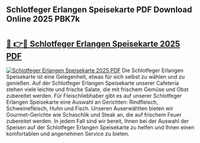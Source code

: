 ## Schlotfeger Erlangen Speisekarte PDF Download Online 2025 PBK7k

# <h2><a href="http://gc8zql.nevu.top/?p=Schlotfeger+Erlangen+Speisekarte">🔗 👉🔴 Schlotfeger Erlangen Speisekarte 2025 PDF</a></h2>

[![Schlotfeger Erlangen Speisekarte 2025 PDF](https://i.imgur.com/dBaPXMq.png)](http://gc8zql.nevu.top/?p=Schlotfeger+Erlangen+Speisekarte)
Die Schlotfeger Erlangen Speisekarte ist eine Gelegenheit, etwas für sich selbst zu wählen und zu genießen. Auf der Schlotfeger Erlangen Speisekarte unserer Cafeteria stehen viele leichte und frische Salate, die mit frischem Gemüse und Obst zubereitet werden. Für Fleischliebhaber gibt es auf unserer Schlotfeger Erlangen Speisekarte eine Auswahl an Gerichten: Rindfleisch, Schweinefleisch, Huhn und Fisch. Unseren Auserwählten bieten wir Gourmet-Gerichte wie Schaschlik und Steak an, die auf frischem Feuer zubereitet werden. In jedem Fall sind wir bereit, Ihnen bei der Auswahl der Speisen auf der Schlotfeger Erlangen Speisekarte zu helfen und Ihnen einen komfortablen und angenehmen Service zu bieten.
